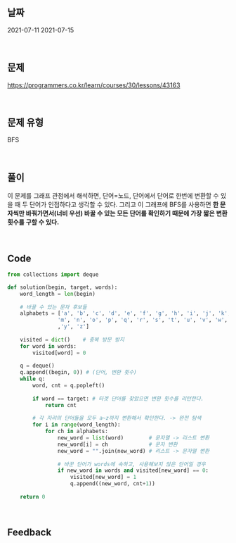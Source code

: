 ## 날짜
2021-07-11
2021-07-15

<br>

## 문제
https://programmers.co.kr/learn/courses/30/lessons/43163

<br>

## 문제 유형
BFS

<br>

## 풀이
이 문제를 그래프 관점에서 해석하면, 단어=노드, 단어에서 단어로 한번에 변환할 수 있을 때 두 단어가 인접하다고 생각할 수 있다. 그리고 이 그래프에 BFS를 사용하면 **한 문자씩만 바꿔가면서(너비 우선) 바꿀 수 있는 모든 단어를 확인하기 때문에 가장 짧은 변환 횟수를 구할 수 있다.** 

<br>

## Code

```python
from collections import deque

def solution(begin, target, words):
    word_length = len(begin)
    
    # 바꿀 수 있는 문자 후보들
    alphabets = ['a', 'b', 'c', 'd', 'e', 'f', 'g', 'h', 'i', 'j', 'k', 'l',
                'm', 'n', 'o', 'p', 'q', 'r', 's', 't', 'u', 'v', 'w', 'x'
                ,'y', 'z']
    
    visited = dict()    # 중복 방문 방지
    for word in words:
        visited[word] = 0
    
    q = deque()
    q.append((begin, 0)) # (단어, 변환 횟수)
    while q:
        word, cnt = q.popleft()
        
        if word == target: # 타겟 단어를 찾았으면 변환 횟수를 리턴한다.
            return cnt
        
        # 각 자리의 단어들을 모두 a~z까지 변환해서 확인한다. -> 완전 탐색
        for i in range(word_length):
            for ch in alphabets:
                new_word = list(word)        # 문자열 -> 리스트 변환
                new_word[i] = ch             # 문자 변환
                new_word = "".join(new_word) # 리스트 -> 문자열 변환
                
                # 바꾼 단어가 words에 속하고, 사용해보지 않은 단어일 경우
                if new_word in words and visited[new_word] == 0:
                    visited[new_word] = 1
                    q.append((new_word, cnt+1))
    
    return 0
```
<br>

## Feedback

